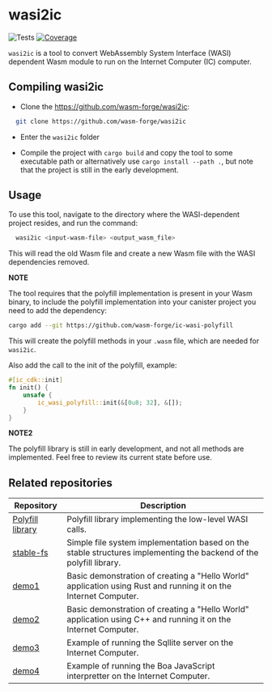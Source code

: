 

# wasi2ic

![Tests](https://github.com/wasm-forge/wasi2ic/actions/workflows/rust.yml/badge.svg?event=push)
[![Coverage](https://codecov.io/gh/wasm-forge/wasi2ic/graph/badge.svg?token=XE48Z6JSYS)](https://codecov.io/gh/wasm-forge/wasi2ic)

`wasi2ic` is a tool to convert WebAssembly System Interface (WASI) dependent Wasm module to run on the Internet Computer (IC) computer.


## Compiling wasi2ic

* Clone the https://github.com/wasm-forge/wasi2ic: 
```bash
  git clone https://github.com/wasm-forge/wasi2ic
```

* Enter the `wasi2ic` folder

* Compile the project with `cargo build` and copy the tool to some executable path or alternatively use `cargo install --path .`, but note that the project is still in the early development.


## Usage

To use this tool, navigate to the directory where the WASI-dependent project resides, and run the command:

```bash
  wasi2ic <input-wasm-file> <output_wasm_file>
```

This will read the old Wasm file and create a new Wasm file with the WASI dependencies removed.

**NOTE**

The tool requires that the polyfill implementation is present in your Wasm binary, to include the polyfill implementation into your canister project you need to add the dependency:

```bash
cargo add --git https://github.com/wasm-forge/ic-wasi-polyfill
```

This will create the polyfill methods in your `.wasm` file, which are needed for `wasi2ic`.

Also add the call to the init of the polyfill, example:

```rust
#[ic_cdk::init]
fn init() {
    unsafe {
        ic_wasi_polyfill::init(&[0u8; 32], &[]);
    }
}
```



**NOTE2**

The polyfill library is still in early development, and not all methods are implemented. Feel free to review its current state before use.


## Related repositories



| Repository                                      |  Description                  | 
| --------------------------------------------- | ----------------------------- |
| [Polyfill library](https://github.com/wasm-forge/ic-wasi-polyfill) | Polyfill library implementing the low-level WASI calls. |
| [stable-fs](https://github.com/wasm-forge/stable-fs) | Simple file system implementation based on the stable structures implementing the backend of the polyfill library. |
| [demo1](https://github.com/wasm-forge/demo1) | Basic demonstration of creating a "Hello World" application using Rust and running it on the Internet Computer. |
| [demo2](https://github.com/wasm-forge/demo2) | Basic demonstration of creating a "Hello World" application using C++ and running it on the Internet Computer. |
| [demo3](https://github.com/wasm-forge/demo3) | Example of running the Sqllite server on the Internet Computer. |
| [demo4](https://github.com/wasm-forge/demo4) | Example of running the Boa JavaScript interpretter on the Internet Computer. |

